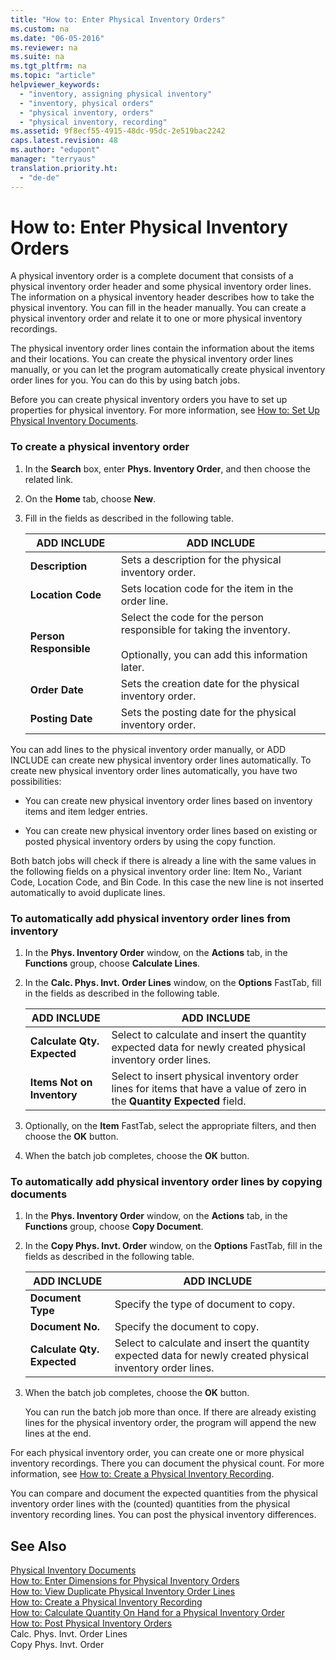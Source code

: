 ```yaml
---
title: "How to: Enter Physical Inventory Orders"
ms.custom: na
ms.date: "06-05-2016"
ms.reviewer: na
ms.suite: na
ms.tgt_pltfrm: na
ms.topic: "article"
helpviewer_keywords: 
  - "inventory, assigning physical inventory"
  - "inventory, physical orders"
  - "physical inventory, orders"
  - "physical inventory, recording"
ms.assetid: 9f8ecf55-4915-48dc-95dc-2e519bac2242
caps.latest.revision: 48
ms.author: "edupont"
manager: "terryaus"
translation.priority.ht: 
  - "de-de"
---
```

# How to: Enter Physical Inventory Orders
A physical inventory order is a complete document that consists of a physical inventory order header and some physical inventory order lines. The information on a physical inventory header describes how to take the physical inventory. You can fill in the header manually. You can create a physical inventory order and relate it to one or more physical inventory recordings.  
  
 The physical inventory order lines contain the information about the items and their locations. You can create the physical inventory order lines manually, or you can let the program automatically create physical inventory order lines for you. You can do this by using batch jobs.  
  
 Before you can create physical inventory orders you have to set up properties for physical inventory. For more information, see [How to: Set Up Physical Inventory Documents](../../LocalFunctionalityForMicrosoftDynamicsNav2016/Germany/how-to-set-up-physical-inventory-documents.md).  
  
### To create a physical inventory order  
  
1.  In the **Search** box, enter **Phys. Inventory Order**, and then choose the related link.  
  
2.  On the **Home** tab, choose **New**.  
  
3.  Fill in the fields as described in the following table.  
  
    |ADD INCLUDE<!--[!INCLUDE[bp_tablefield](../../ApplicationDesign/includes/bp_tablefield_md.md)]-->|ADD INCLUDE<!--[!INCLUDE[bp_tabledescription](../../ApplicationDesign/includes/bp_tabledescription_md.md)]-->|  
    |---------------------------------|---------------------------------------|  
    |**Description**|Sets a description for the physical inventory order.|  
    |**Location Code**|Sets location code for the item in the order line.|  
    |**Person Responsible**|Select the code for the person responsible for taking the inventory.<br /><br /> Optionally, you can add this information later.|  
    |**Order Date**|Sets the creation date for the physical inventory order.|  
    |**Posting Date**|Sets the posting date for the physical inventory order.|  
  
 You can add lines to the physical inventory order manually, or ADD INCLUDE<!--[!INCLUDE[navnow](../../ApplicationDesign/includes/navnow_md.md)]--> can create new physical inventory order lines automatically. To create new physical inventory order lines automatically, you have two possibilities:  
  
-   You can create new physical inventory order lines based on inventory items and item ledger entries.  
  
-   You can create new physical inventory order lines based on existing or posted physical inventory orders by using the copy function.  
  
 Both batch jobs will check if there is already a line with the same values in the following fields on a physical inventory order line: Item No., Variant Code, Location Code, and Bin Code. In this case the new line is not inserted automatically to avoid duplicate lines.  
  
### To automatically add physical inventory order lines from inventory  
  
1.  In the **Phys. Inventory Order** window, on the **Actions** tab, in the **Functions** group, choose **Calculate Lines**.  
  
2.  In the **Calc. Phys. Invt. Order Lines** window, on the **Options** FastTab, fill in the fields as described in the following table.  
  
    |ADD INCLUDE<!--[!INCLUDE[bp_tablefield](../../ApplicationDesign/includes/bp_tablefield_md.md)]-->|ADD INCLUDE<!--[!INCLUDE[bp_tabledescription](../../ApplicationDesign/includes/bp_tabledescription_md.md)]-->|  
    |---------------------------------|---------------------------------------|  
    |**Calculate Qty. Expected**|Select to calculate and insert the quantity expected data for newly created physical inventory order lines.|  
    |**Items Not on Inventory**|Select to insert physical inventory order lines for items that have a value of zero in the **Quantity Expected** field.|  
  
3.  Optionally, on the **Item** FastTab, select the appropriate filters, and then choose the **OK** button.  
  
4.  When the batch job completes, choose the **OK** button.  
  
### To automatically add physical inventory order lines by copying documents  
  
1.  In the **Phys. Inventory Order** window, on the **Actions** tab, in the **Functions** group, choose **Copy Document**.  
  
2.  In the **Copy Phys. Invt. Order** window, on the **Options** FastTab, fill in the fields as described in the following table.  
  
    |ADD INCLUDE<!--[!INCLUDE[bp_tablefield](../../ApplicationDesign/includes/bp_tablefield_md.md)]-->|ADD INCLUDE<!--[!INCLUDE[bp_tabledescription](../../ApplicationDesign/includes/bp_tabledescription_md.md)]-->|  
    |---------------------------------|---------------------------------------|  
    |**Document Type**|Specify the type of document to copy.|  
    |**Document No.**|Specify the document to copy.|  
    |**Calculate Qty. Expected**|Select to calculate and insert the quantity expected data for newly created physical inventory order lines.|  
  
3.  When the batch job completes, choose the **OK** button.  
  
     You can run the batch job more than once. If there are already existing lines for the physical inventory order, the program will append the new lines at the end.  
  
 For each physical inventory order, you can create one or more physical inventory recordings. There you can document the physical count. For more information, see [How to: Create a Physical Inventory Recording](../../LocalFunctionalityForMicrosoftDynamicsNav2016/Germany/how-to-create-a-physical-inventory-recording.md).  
  
 You can compare and document the expected quantities from the physical inventory order lines with the \(counted\) quantities from the physical inventory recording lines. You can post the physical inventory differences.  
  
## See Also  
 [Physical Inventory Documents](../../LocalFunctionalityForMicrosoftDynamicsNav2016/Germany/physical-inventory-documents.md)   
 [How to: Enter Dimensions for Physical Inventory Orders](../../LocalFunctionalityForMicrosoftDynamicsNav2016/Germany/how-to-enter-dimensions-for-physical-inventory-orders.md)   
 [How to: View Duplicate Physical Inventory Order Lines](../../LocalFunctionalityForMicrosoftDynamicsNav2016/Germany/how-to-view-duplicate-physical-inventory-order-lines.md)   
 [How to: Create a Physical Inventory Recording](../../LocalFunctionalityForMicrosoftDynamicsNav2016/Germany/how-to-create-a-physical-inventory-recording.md)   
 [How to: Calculate Quantity On Hand for a Physical Inventory Order](../../LocalFunctionalityForMicrosoftDynamicsNav2016/Germany/how-to-calculate-quantity-on-hand-for-a-physical-inventory-order.md)   
 [How to: Post Physical Inventory Orders](../../LocalFunctionalityForMicrosoftDynamicsNav2016/Germany/how-to-post-physical-inventory-orders.md)   
 Calc. Phys. Invt. Order Lines   
 Copy Phys. Invt. Order